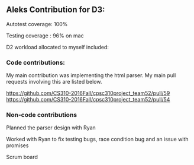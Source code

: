 <h2> Aleks Contribution for D3: </h2>

<p> Autotest coverage: 100%</p>
<p> Testing coverage : 96% on mac </p>

D2 workload allocated to myself included:

<h3> Code contributions: </h3>

My main contribution was implementing the html parser. My main pull requests involving this are listed below.

https://github.com/CS310-2016Fall/cpsc310project_team52/pull/59
https://github.com/CS310-2016Fall/cpsc310project_team52/pull/54


<h3> Non-code contributions </h3>
<p> Planned the parser design with Ryan</p>
<p> Worked with Ryan to fix testing bugs, race condition bug and an issue with promises </p>
<p> Scrum board </p>